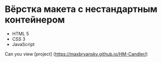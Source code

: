 # Вёрстка макета с нестандартным контейнером 
- HTML 5
- CSS 3
- JavaScript

Can you view [project] (https://maxbryansky.github.io/HM-Candler/)
